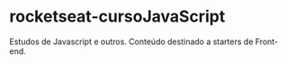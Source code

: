 # rocketseat-cursoJavaScript

Estudos de Javascript e outros.
Conteúdo destinado a starters de Front-end.

